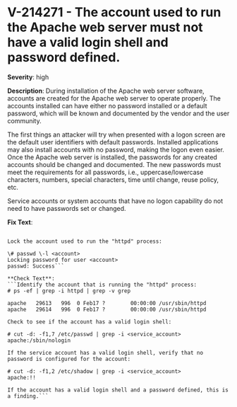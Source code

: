# V-214271 - The account used to run the Apache web server must not have a valid login shell and password defined.

**Severity**: high

**Description**:
During installation of the Apache web server software, accounts are created for the Apache web server to operate properly. The accounts installed can have either no password installed or a default password, which will be known and documented by the vendor and the user community.

The first things an attacker will try when presented with a logon screen are the default user identifiers with default passwords. Installed applications may also install accounts with no password, making the logon even easier. Once the Apache web server is installed, the passwords for any created accounts should be changed and documented. The new passwords must meet the requirements for all passwords, i.e., uppercase/lowercase characters, numbers, special characters, time until change, reuse policy, etc. 

Service accounts or system accounts that have no logon capability do not need to have passwords set or changed.

**Fix Text**:
```Update the /etc/passwd file to assign the account used to run the "httpd" process an invalid login shell such as "/sbin/nologin"\.

Lock the account used to run the "httpd" process:

\# passwd \-l <account>
Locking password for user <account>
passwd: Success```

**Check Text**:
```Identify the account that is running the "httpd" process:
# ps -ef | grep -i httpd | grep -v grep

apache   29613   996  0 Feb17 ?        00:00:00 /usr/sbin/httpd
apache   29614   996  0 Feb17 ?        00:00:00 /usr/sbin/httpd

Check to see if the account has a valid login shell:

# cut -d: -f1,7 /etc/passwd | grep -i <service_account>
apache:/sbin/nologin

If the service account has a valid login shell, verify that no password is configured for the account:

# cut -d: -f1,2 /etc/shadow | grep -i <service_account>
apache:!!

If the account has a valid login shell and a password defined, this is a finding.```
